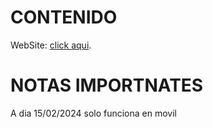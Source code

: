 # CONTENIDO
WebSite: [click aqui](https://vandalieu06.github.io/manosunidas/).

# NOTAS IMPORTNATES
A dia 15/02/2024 solo funciona en movil
